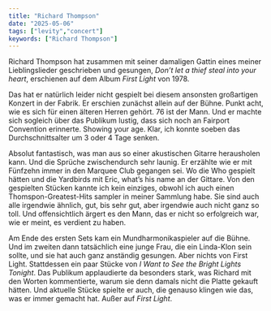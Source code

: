 ```yaml
---
title: "Richard Thompson"
date: "2025-05-06"
tags: ["levity","concert"]
keywords: ["Richard Thompson"]
---
```

Richard Thompson hat zusammen mit seiner damaligen Gattin eines meiner Lieblingslieder geschrieben und gesungen, *Don’t let a thief steal into your heart*, erschienen auf dem Album *First Light* von 1978.

Das hat er natürlich leider nicht gespielt bei diesem ansonsten großartigen Konzert in der Fabrik. Er erschien zunächst allein auf der Bühne. Punkt acht, wie es sich für einen älteren Herren gehört. 76 ist der Mann. Und er machte sich sogleich über das Publikum lustig, dass sich noch an Fairport Convention erinnerte. Showing your age. Klar, ich konnte soeben das Durchschnittsalter um 3 oder 4 Tage senken.

Absolut fantastisch, was man aus so einer akustischen Gitarre herausholen kann. Und die Sprüche zwischendurch sehr launig. Er erzählte wie er mit Fünfzehn immer in den Marquee Club gegangen sei. Wo die Who gespielt hätten und die Yardbirds mit Eric, what’s his name an der Gittare. Von den gespielten Stücken kannte ich kein einziges, obwohl ich auch einen Thomspon-Greatest-Hits sampler in meiner Sammlung habe. Sie sind auch alle irgendwie ähnlich, gut, bis sehr gut, aber irgendwie auch nicht ganz so toll. Und offensichtlich ärgert es den Mann, das er nicht so erfolgreich war, wie er meint, es verdient zu haben.

Am Ende des ersten Sets kam ein Mundharmonikaspieler auf die Bühne. Und im zweiten dann tatsächlich eine junge Frau, die ein Linda-Klon sein sollte, und sie hat auch ganz anständig gesungen. Aber nichts von First Light. Stattdessen ein paar Stücke von *I Want to See the Bright Lights Tonight*. Das Publikum applaudierte da besonders stark, was Richard mit den Worten kommentierte, warum sie denn damals nicht die Platte gekauft hätten. Und aktuelle Stücke spielte er auch, die genauso klingen wie das, was er immer gemacht hat. Außer auf *First Light*.
